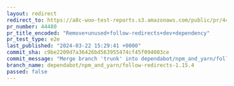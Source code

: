 ```yaml
---
layout: redirect
redirect_to: https://a8c-woo-test-reports.s3.amazonaws.com/public/pr/44480/e2e/index.html
pr_number: 44480
pr_title_encoded: "Remove+unused+follow-redirects+dev+dependency"
pr_test_type: e2e
last_published: "2024-03-22 15:29:41 +0000"
commit_sha: c9be2209d7a36426bd563955474cf45f094003ce
commit_message: "Merge branch 'trunk' into dependabot/npm_and_yarn/follow-redirects-1.…"
branch_name: dependabot/npm_and_yarn/follow-redirects-1.15.4
passed: false
---
```

